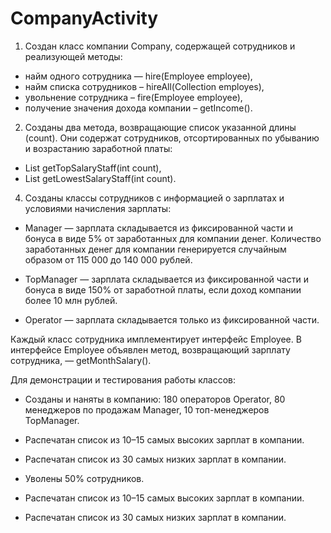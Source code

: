 # CompanyActivity

1. Создан класс компании Company, содержащей сотрудников и реализующей методы:

- найм одного сотрудника — hire(Employee employee),  
- найм списка сотрудников – hireAll(Collection<Employee> employes),  
- увольнение сотрудника – fire(Employee employee),  
- получение значения дохода компании – getIncome().  

2. Созданы два метода, возвращающие список указанной длины (count). Они содержат сотрудников, отсортированных по убыванию и возрастанию заработной платы:
   
- List<Employee> getTopSalaryStaff(int count),  
- List<Employee> getLowestSalaryStaff(int count).  

4. Созданы классы сотрудников с информацией о зарплатах и условиями начисления зарплаты:  

- Manager — зарплата складывается из фиксированной части и бонуса в виде 5% от заработанных для компании денег. Количество заработанных денег для компании генерируется случайным образом от 115 000 до 140 000 рублей.  
  
- TopManager — зарплата складывается из фиксированной части и бонуса в виде 150% от заработной платы, если доход компании более 10 млн рублей.  
  
- Operator — зарплата складывается только из фиксированной части.  

Каждый класс сотрудника имплементирует интерфейс Employee. В интерфейсе Employee объявлен метод, возвращающий зарплату сотрудника, — getMonthSalary().  

Для демонстрации и тестирования работы классов:  

- Созданы и наняты в компанию: 180 операторов Operator, 80 менеджеров по продажам Manager, 10 топ-менеджеров TopManager.
  
- Распечатан список из 10–15 самых высоких зарплат в компании.
  
- Распечатан список из 30 самых низких зарплат в компании.
  
- Уволены 50% сотрудников.
  
- Распечатан список из 10–15 самых высоких зарплат в компании.
  
- Распечатан список из 30 самых низких зарплат в компании.  

